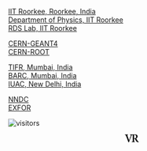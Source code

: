 [IIT Roorkee, Roorkee, India](https://www.iitr.ac.in/)\
[Department of Physics, IIT Roorkee](https://www.iitr.ac.in/departments/PH/pages/index.html)\
[RDS Lab, IIT Roorkee](https://rdslabiitroorkee.com/)


[CERN-GEANT4](https://geant4.web.cern.ch/)\
[CERN-ROOT](https://root.cern.ch/)

[TIFR, Mumbai, India](https://www.tifr.res.in/)\
[BARC, Mumbai, India](http://www.barc.gov.in/index.html)\
[IUAC, New Delhi, India](https://www.iuac.res.in/)

[NNDC](https://www.nndc.bnl.gov/)\
[EXFOR](https://www-nds.iaea.org/exfor/)

![visitors](https://visitor-badge.glitch.me/badge?page_id=rangavirender.site.links)

<p align="center">
<img src="logo_v1.png" width="30">
</p>
